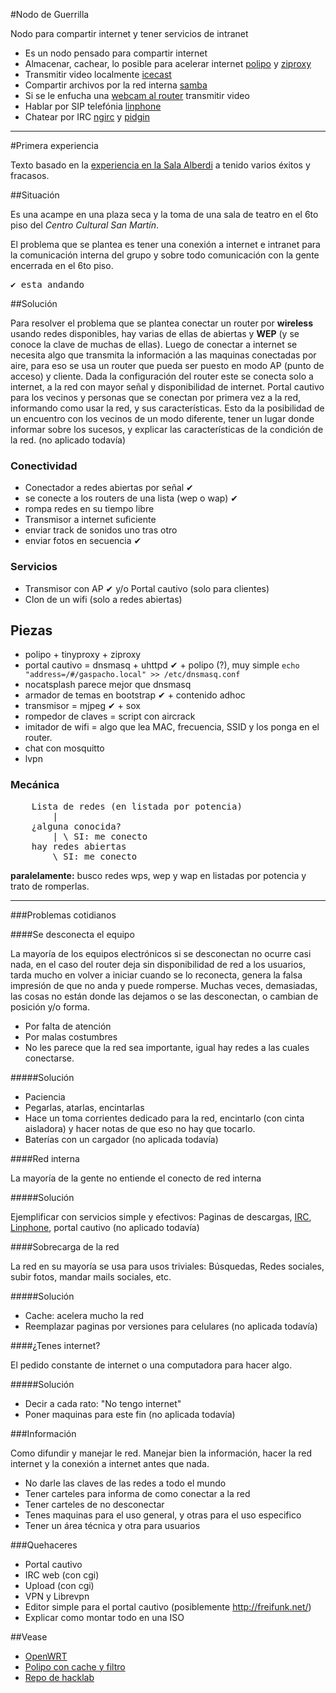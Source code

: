 #Nodo de Guerrilla

Nodo para compartir internet y tener servicios de intranet

- Es un nodo pensado para compartir internet
 - Almacenar, cachear, lo posible para acelerar internet [polipo](http://www.pps.univ-paris-diderot.fr/~jch/software/polipo/) y [ziproxy](http://ziproxy.sourceforge.net/)
- Transmitir video localmente [icecast](http://icecast.org/)
- Compartir archivos por la red interna [samba](https://www.samba.org/) 
- Si se le enfucha una [webcam al router](http://h-wrt.com/en/doc/webcam) transmitir video
- Hablar por SIP telefónia [linphone](http://linphone.org/)
- Chatear por IRC [ngirc](http://ngircd.barton.de/) y [pidgin](http://pidgin.im/)

---

#Primera experiencia

Texto basado en la [experiencia en la Sala Alberdi](http://www.bibliobarracas.com.ar/?s=comando+richard+stallman) a tenido varios éxitos y fracasos.

##Situación

Es una acampe en una plaza seca y la toma de una sala de teatro en el 6to piso del _Centro Cultural San Martín_.

El problema que se plantea es tener una conexión a internet e intranet para la comunicación interna del grupo y sobre todo comunicación con la gente encerrada en el 6to piso.

<pre>
✔ esta andando
</pre>

##Solución


Para resolver el problema que se plantea conectar un router por **wireless** usando redes disponibles, hay varias de ellas de abiertas y **WEP** (y se conoce la clave de muchas de ellas).
Luego de conectar a internet se necesita algo que transmita la información a las maquinas conectadas por aire, para eso se usa un router que pueda ser puesto en modo AP (punto de acceso) y cliente.
Dada la configuración del router este se conecta solo a internet, a la red con mayor señal y disponibilidad de internet.
Portal cautivo para los vecinos y personas que se conectan por primera vez a la red, informando como usar la red, y sus características. Esto da la posibilidad de un encuentro con los vecinos de un modo diferente, tener un lugar donde informar sobre los sucesos, y explicar las características de la condición de la red. (no aplicado todavía)


### Conectividad

- Conectador a redes abiertas por señal ✔
 - se conecte a los routers de una lista (wep o wap) ✔
 - rompa redes en su tiempo libre
- Transmisor a internet suficiente
 - enviar track de sonidos uno tras otro
 - enviar fotos en secuencia ✔

### Servicios

- Transmisor con AP ✔  y/o Portal cautivo (solo para clientes)
- Clon de un wifi (solo a redes abiertas)

## Piezas

- polipo + tinyproxy + ziproxy
- portal cautivo = dnsmasq + uhttpd ✔ + polipo (?), muy simple `echo "address=/#/gaspacho.local" >> /etc/dnsmasq.conf`
 - nocatsplash parece mejor que dnsmasq
- armador de temas en bootstrap ✔ + contenido adhoc 
- transmisor = mjpeg ✔ + sox
- rompedor de claves = script con aircrack
- imitador de wifi = algo que lea MAC, frecuencia, SSID y los ponga en el router.
- chat con mosquitto
- lvpn

### Mecánica

<pre>
	Lista de redes (en listada por potencia)
		|
	¿alguna conocida?
		| \ SI: me conecto
	hay redes abiertas
		\ SI: me conecto
</pre>	

**paralelamente:** busco redes wps, wep y wap en listadas por potencia y trato de romperlas.

---

###Problemas cotidianos

####Se desconecta el equipo

La mayoría de los equipos electrónicos si se desconectan no ocurre casi nada, en el caso del router deja sin disponibilidad de red a los usuarios, tarda mucho en volver a iniciar cuando se lo reconecta, genera la falsa impresión de que no anda y puede romperse.
Muchas veces, demasiadas, las cosas no están donde las dejamos o se las desconectan, o cambian de posición y/o forma.


- Por falta de atención
- Por malas costumbres
- No les parece que la red sea importante, igual hay redes a las cuales conectarse.


#####Solución

- Paciencia
- Pegarlas, atarlas, encintarlas
- Hace un toma corrientes dedicado para la red, encintarlo (con cinta aisladora) y hacer notas de que eso no hay que tocarlo.
- Baterías con un cargador (no aplicada todavía)


####Red interna


La mayoría de la gente no entiende el conecto de red interna


#####Solución

Ejemplificar con servicios simple y efectivos: Paginas de descargas, [IRC](http://www.pidgin.im/), [Linphone](http://www.linphone.com/), portal cautivo (no aplicado todavía)

####Sobrecarga de la red

La red en su mayoría se usa para usos triviales:  Búsquedas, Redes sociales, subir fotos, mandar mails sociales, etc.

#####Solución

- Cache: acelera mucho la red
- Reemplazar paginas por versiones para celulares (no aplicada todavía)


####¿Tenes internet?


El pedido constante de internet o una computadora para hacer algo.


#####Solución

- Decir a cada rato: "No tengo internet"
- Poner maquinas para este fin (no aplicada todavía)


###Información

Como difundir y manejar le red. Manejar bien la información, hacer la red internet y la conexión a internet antes que nada.

- No darle las claves de las redes a todo el mundo
- Tener carteles para informa de como conectar a la red
- Tener carteles de no desconectar
- Tenes maquinas para el uso general, y otras para el uso especifico
- Tener un área técnica y otra para usuarios


###Quehaceres

- Portal cautivo
- IRC web (con cgi)
- Upload (con cgi)
- VPN y Librevpn
- Editor simple para el portal cautivo (posiblemente http://freifunk.net/)
- Explicar como montar todo en una ISO


##Vease

- [OpenWRT](http://openwrt.org/)
- [Polipo con cache y filtro](http://repo.hackcoop.com.ar/polipo-config.git/)
- [Repo de hacklab](http://git.hackcoop.com.ar/)

